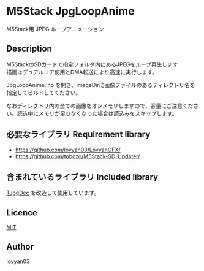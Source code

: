 M5Stack JpgLoopAnime
===

M5Stack用 JPEG ループアニメーション

## Description
  
M5StackのSDカードで指定フォルダ内にあるJPEGをループ再生します  
描画はデュアルコア使用とDMA転送により高速に実行します。  
  
JpgLoopAnime.ino を開き、imageDirに画像ファイルのあるディレクトリ名を指定してビルドしてください。  
  
なおディレクトリ内の全ての画像をオンメモリしますので、容量にご注意ください。読込中にメモリが足りなくなった場合は読込みをスキップします。  
  

## 必要なライブラリ Requirement library

* https://github.com/lovyan03/LovyanGFX/  
* https://github.com/tobozo/M5Stack-SD-Updater/  


## 含まれているライブラリ Included library
[TJpgDec](http://elm-chan.org/fsw/tjpgd/00index.html) を改造して使用しています。  


## Licence

[MIT](https://github.com/lovyan03/M5Stack_JpgLoopAnime/blob/master/LICENSE)  

## Author

[lovyan03](https://twitter.com/lovyan03)  
